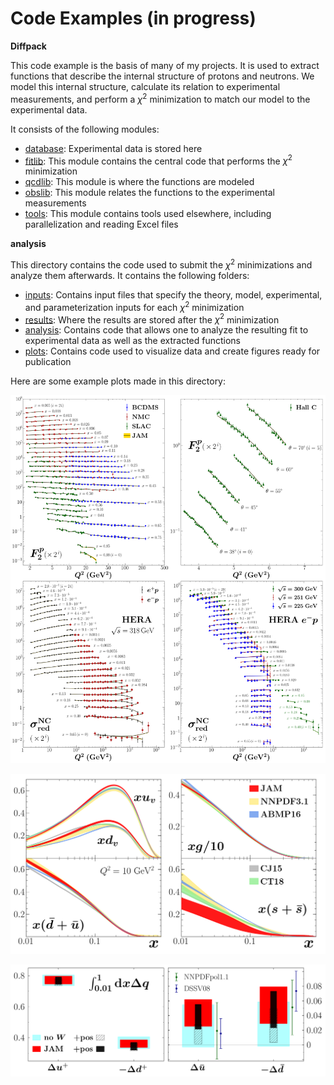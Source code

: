 # Code Examples (in progress)


**Diffpack**

This code example is the basis of many of my projects.
It is used to extract functions that describe the internal structure of protons and neutrons.
We model this internal structure, calculate its relation to experimental measurements, and perform a $\chi^2$ minimization to match our model to the experimental data.

It consists of the following modules:
* <ins>database</ins>: Experimental data is stored here
* <ins>fitlib</ins>: This module contains the central code that performs the $\chi^2$ minimization
* <ins>qcdlib</ins>: This module is where the functions are modeled
* <ins>obslib</ins>: This module relates the functions to the experimental measurements
* <ins>tools</ins>: This module contains tools used elsewhere, including parallelization and reading Excel files


**analysis**

This directory contains the code used to submit the $\chi^2$ minimizations and analyze them afterwards.  It contains the following folders:
* <u>inputs</u>: Contains input files that specify the theory, model, experimental, and parameterization inputs for each $\chi^2$ minimization
* <u>results</u>:  Where the results are stored after the $\chi^2$ minimization
* <u>analysis</u>: Contains code that allows one to analyze the resulting fit to experimental data as well as the extracted functions
* <u>plots</u>:  Contains code used to visualize data and create figures ready for publication

Here are some example plots made in this directory:

![plot](./analysis/plots/thesis/gallery/DIS-proton.png)

![plot](./analysis/plots/seaquest/gallery/PDFs.png)

![plot](./analysis/plots/star/gallery/spin.png)






